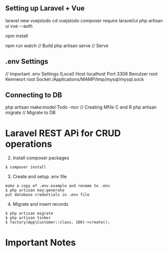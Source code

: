 ## Setting up Laravel + Vue
laravel new vuejstodo
cd vuejstodo
composer require laravel/ui
php artisan ui vue --auth

npm install 


npm run watch // Build
php artisan serve // Serve

## .env Settings
// Important .env Settings (Local)
Host	localhost
Port	3306
Benutzer	root
Kennwort	root
Socket	/Applications/MAMP/tmp/mysql/mysql.sock

## Connecting to DB
php artisan make:model Todo -mcr  // Creating Mfile C and R
php artisan migrate               // Migrate to DB



# Laravel REST APi for CRUD operations

2. Install composer packages
```
$ composer install
```

3. Create and setup .env file
```
make a copy of .env.example and rename to .env
$ php artisan key:generate
put database credentials in .env file
```

4. Migrate and insert records
```
$ php artisan migrate
$ php artisan tinker
$ factory(App\Customer::class, 100)->create();
```



# Important Notes



